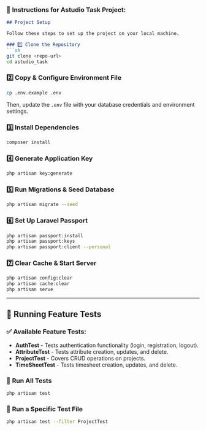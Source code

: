 ### 📌 **Instructions for Astudio Task Project:**

```md
## Project Setup

Follow these steps to set up the project on your local machine.

### 1️⃣ Clone the Repository
```sh
git clone <repo-url>
cd astudio_task
```

### 2️⃣ Copy & Configure Environment File
```sh
cp .env.example .env
```
Then, update the `.env` file with your database credentials and environment settings.

### 3️⃣ Install Dependencies
```sh
composer install
```

### 4️⃣ Generate Application Key
```sh
php artisan key:generate
```

### 5️⃣ Run Migrations & Seed Database
```sh
php artisan migrate --seed
```

### 6️⃣ Set Up Laravel Passport
```sh
php artisan passport:install
php artisan passport:keys
php artisan passport:client --personal
```

### 7️⃣ Clear Cache & Start Server
```sh
php artisan config:clear
php artisan cache:clear
php artisan serve
```

---

## 🧪 Running Feature Tests

### ✅ Available Feature Tests:
- **AuthTest** - Tests authentication functionality (login, registration, logout).
- **AttributeTest** - Tests attribute creation, updates, and delete.
- **ProjectTest** - Covers CRUD operations on projects.
- **TimeSheetTest** - Tests timesheet creation, updates, and delete.

### 🔹 **Run All Tests**
```sh
php artisan test
```

### 🔹 **Run a Specific Test File**
```sh
php artisan test --filter ProjectTest
```